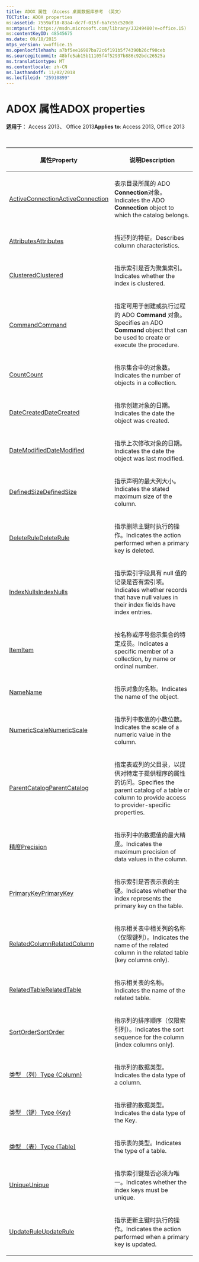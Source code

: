 ```yaml
---
title: ADOX 属性 （Access 桌面数据库参考 （英文）
TOCTitle: ADOX properties
ms:assetid: 7559af18-83a4-dc7f-015f-6a7c55c520d8
ms:mtpsurl: https://msdn.microsoft.com/library/JJ249480(v=office.15)
ms:contentKeyID: 48545675
ms.date: 09/18/2015
mtps_version: v=office.15
ms.openlocfilehash: a7bf5ee16987ba72c6f191b5f74390b26cf90ceb
ms.sourcegitcommit: 48bfe5ab15b11105f4f52937b886c92bdc26525a
ms.translationtype: MT
ms.contentlocale: zh-CN
ms.lasthandoff: 11/02/2018
ms.locfileid: "25910899"
---
```

# <a name="adox-properties"></a><span data-ttu-id="ceb6c-102">ADOX 属性</span><span class="sxs-lookup"><span data-stu-id="ceb6c-102">ADOX properties</span></span>

<span data-ttu-id="ceb6c-103">**适用于**： Access 2013、 Office 2013</span><span class="sxs-lookup"><span data-stu-id="ceb6c-103">**Applies to**: Access 2013, Office 2013</span></span>

<br/>

<table>
<colgroup>
<col style="width: 50%" />
<col style="width: 50%" />
</colgroup>
<thead>
<tr class="header">
<th><p><span data-ttu-id="ceb6c-104">属性</span><span class="sxs-lookup"><span data-stu-id="ceb6c-104">Property</span></span></p></th>
<th><p><span data-ttu-id="ceb6c-105">说明</span><span class="sxs-lookup"><span data-stu-id="ceb6c-105">Description</span></span></p></th>
</tr>
</thead>
<tbody>
<tr class="odd">
<td><p><span data-ttu-id="ceb6c-106"><a href="activeconnection-property-adox.md">ActiveConnection</a></span><span class="sxs-lookup"><span data-stu-id="ceb6c-106"><a href="activeconnection-property-adox.md">ActiveConnection</a></span></span></p></td>
<td><p><span data-ttu-id="ceb6c-107">表示目录所属的 ADO <strong>Connection</strong>对象。</span><span class="sxs-lookup"><span data-stu-id="ceb6c-107">Indicates the ADO <strong>Connection</strong> object to which the catalog belongs.</span></span></p></td>
</tr>
<tr class="even">
<td><p><span data-ttu-id="ceb6c-108"><a href="attributes-property-adox.md">Attributes</a></span><span class="sxs-lookup"><span data-stu-id="ceb6c-108"><a href="attributes-property-adox.md">Attributes</a></span></span></p></td>
<td><p><span data-ttu-id="ceb6c-109">描述列的特征。</span><span class="sxs-lookup"><span data-stu-id="ceb6c-109">Describes column characteristics.</span></span></p></td>
</tr>
<tr class="odd">
<td><p><span data-ttu-id="ceb6c-110"><a href="clustered-property-adox.md">Clustered</a></span><span class="sxs-lookup"><span data-stu-id="ceb6c-110"><a href="clustered-property-adox.md">Clustered</a></span></span></p></td>
<td><p><span data-ttu-id="ceb6c-111">指示索引是否为聚集索引。</span><span class="sxs-lookup"><span data-stu-id="ceb6c-111">Indicates whether the index is clustered.</span></span></p></td>
</tr>
<tr class="even">
<td><p><span data-ttu-id="ceb6c-112"><a href="command-property-adox.md">Command</a></span><span class="sxs-lookup"><span data-stu-id="ceb6c-112"><a href="command-property-adox.md">Command</a></span></span></p></td>
<td><p><span data-ttu-id="ceb6c-113">指定可用于创建或执行过程的 ADO <strong>Command</strong> 对象。</span><span class="sxs-lookup"><span data-stu-id="ceb6c-113">Specifies an ADO <strong>Command</strong> object that can be used to create or execute the procedure.</span></span></p></td>
</tr>
<tr class="odd">
<td><p><span data-ttu-id="ceb6c-114"><a href="count-property-ado.md">Count</a></span><span class="sxs-lookup"><span data-stu-id="ceb6c-114"><a href="count-property-ado.md">Count</a></span></span></p></td>
<td><p><span data-ttu-id="ceb6c-115">指示集合中的对象数。</span><span class="sxs-lookup"><span data-stu-id="ceb6c-115">Indicates the number of objects in a collection.</span></span></p></td>
</tr>
<tr class="even">
<td><p><span data-ttu-id="ceb6c-116"><a href="datecreated-property-adox.md">DateCreated</a></span><span class="sxs-lookup"><span data-stu-id="ceb6c-116"><a href="datecreated-property-adox.md">DateCreated</a></span></span></p></td>
<td><p><span data-ttu-id="ceb6c-117">指示创建对象的日期。</span><span class="sxs-lookup"><span data-stu-id="ceb6c-117">Indicates the date the object was created.</span></span></p></td>
</tr>
<tr class="odd">
<td><p><span data-ttu-id="ceb6c-118"><a href="datemodified-property-adox.md">DateModified</a></span><span class="sxs-lookup"><span data-stu-id="ceb6c-118"><a href="datemodified-property-adox.md">DateModified</a></span></span></p></td>
<td><p><span data-ttu-id="ceb6c-119">指示上次修改对象的日期。</span><span class="sxs-lookup"><span data-stu-id="ceb6c-119">Indicates the date the object was last modified.</span></span></p></td>
</tr>
<tr class="even">
<td><p><span data-ttu-id="ceb6c-120"><a href="definedsize-property-adox.md">DefinedSize</a></span><span class="sxs-lookup"><span data-stu-id="ceb6c-120"><a href="definedsize-property-adox.md">DefinedSize</a></span></span></p></td>
<td><p><span data-ttu-id="ceb6c-121">指示声明的最大列大小。</span><span class="sxs-lookup"><span data-stu-id="ceb6c-121">Indicates the stated maximum size of the column.</span></span></p></td>
</tr>
<tr class="odd">
<td><p><span data-ttu-id="ceb6c-122"><a href="deleterule-property-adox.md">DeleteRule</a></span><span class="sxs-lookup"><span data-stu-id="ceb6c-122"><a href="deleterule-property-adox.md">DeleteRule</a></span></span></p></td>
<td><p><span data-ttu-id="ceb6c-123">指示删除主键时执行的操作。</span><span class="sxs-lookup"><span data-stu-id="ceb6c-123">Indicates the action performed when a primary key is deleted.</span></span></p></td>
</tr>
<tr class="even">
<td><p><span data-ttu-id="ceb6c-124"><a href="indexnulls-property-adox.md">IndexNulls</a></span><span class="sxs-lookup"><span data-stu-id="ceb6c-124"><a href="indexnulls-property-adox.md">IndexNulls</a></span></span></p></td>
<td><p><span data-ttu-id="ceb6c-125">指示索引字段具有 null 值的记录是否有索引项。</span><span class="sxs-lookup"><span data-stu-id="ceb6c-125">Indicates whether records that have null values in their index fields have index entries.</span></span></p></td>
</tr>
<tr class="odd">
<td><p><span data-ttu-id="ceb6c-126"><a href="item-property-ado.md">Item</a></span><span class="sxs-lookup"><span data-stu-id="ceb6c-126"><a href="item-property-ado.md">Item</a></span></span></p></td>
<td><p><span data-ttu-id="ceb6c-127">按名称或序号指示集合的特定成员。</span><span class="sxs-lookup"><span data-stu-id="ceb6c-127">Indicates a specific member of a collection, by name or ordinal number.</span></span></p></td>
</tr>
<tr class="even">
<td><p><span data-ttu-id="ceb6c-128"><a href="name-property-adox.md">Name</a></span><span class="sxs-lookup"><span data-stu-id="ceb6c-128"><a href="name-property-adox.md">Name</a></span></span></p></td>
<td><p><span data-ttu-id="ceb6c-129">指示对象的名称。</span><span class="sxs-lookup"><span data-stu-id="ceb6c-129">Indicates the name of the object.</span></span></p></td>
</tr>
<tr class="odd">
<td><p><span data-ttu-id="ceb6c-130"><a href="numericscale-property-adox.md">NumericScale</a></span><span class="sxs-lookup"><span data-stu-id="ceb6c-130"><a href="numericscale-property-adox.md">NumericScale</a></span></span></p></td>
<td><p><span data-ttu-id="ceb6c-131">指示列中数值的小数位数。</span><span class="sxs-lookup"><span data-stu-id="ceb6c-131">Indicates the scale of a numeric value in the column.</span></span></p></td>
</tr>
<tr class="even">
<td><p><span data-ttu-id="ceb6c-132"><a href="parentcatalog-property-adox.md">ParentCatalog</a></span><span class="sxs-lookup"><span data-stu-id="ceb6c-132"><a href="parentcatalog-property-adox.md">ParentCatalog</a></span></span></p></td>
<td><p><span data-ttu-id="ceb6c-133">指定表或列的父目录，以提供对特定于提供程序的属性的访问。</span><span class="sxs-lookup"><span data-stu-id="ceb6c-133">Specifies the parent catalog of a table or column to provide access to provider-specific properties.</span></span></p></td>
</tr>
<tr class="odd">
<td><p><span data-ttu-id="ceb6c-134"><a href="precision-property-adox.md">精度</a></span><span class="sxs-lookup"><span data-stu-id="ceb6c-134"><a href="precision-property-adox.md">Precision</a></span></span></p></td>
<td><p><span data-ttu-id="ceb6c-135">指示列中的数据值的最大精度。</span><span class="sxs-lookup"><span data-stu-id="ceb6c-135">Indicates the maximum precision of data values in the column.</span></span></p></td>
</tr>
<tr class="even">
<td><p><span data-ttu-id="ceb6c-136"><a href="primarykey-property-adox.md">PrimaryKey</a></span><span class="sxs-lookup"><span data-stu-id="ceb6c-136"><a href="primarykey-property-adox.md">PrimaryKey</a></span></span></p></td>
<td><p><span data-ttu-id="ceb6c-137">指示索引是否表示表的主键。</span><span class="sxs-lookup"><span data-stu-id="ceb6c-137">Indicates whether the index represents the primary key on the table.</span></span></p></td>
</tr>
<tr class="odd">
<td><p><span data-ttu-id="ceb6c-138"><a href="relatedcolumn-property-adox.md">RelatedColumn</a></span><span class="sxs-lookup"><span data-stu-id="ceb6c-138"><a href="relatedcolumn-property-adox.md">RelatedColumn</a></span></span></p></td>
<td><p><span data-ttu-id="ceb6c-139">指示相关表中相关列的名称（仅限键列）。</span><span class="sxs-lookup"><span data-stu-id="ceb6c-139">Indicates the name of the related column in the related table (key columns only).</span></span></p></td>
</tr>
<tr class="even">
<td><p><span data-ttu-id="ceb6c-140"><a href="relatedtable-property-adox.md">RelatedTable</a></span><span class="sxs-lookup"><span data-stu-id="ceb6c-140"><a href="relatedtable-property-adox.md">RelatedTable</a></span></span></p></td>
<td><p><span data-ttu-id="ceb6c-141">指示相关表的名称。</span><span class="sxs-lookup"><span data-stu-id="ceb6c-141">Indicates the name of the related table.</span></span></p></td>
</tr>
<tr class="odd">
<td><p><span data-ttu-id="ceb6c-142"><a href="sortorder-property-adox.md">SortOrder</a></span><span class="sxs-lookup"><span data-stu-id="ceb6c-142"><a href="sortorder-property-adox.md">SortOrder</a></span></span></p></td>
<td><p><span data-ttu-id="ceb6c-143">指示列的排序顺序（仅限索引列）。</span><span class="sxs-lookup"><span data-stu-id="ceb6c-143">Indicates the sort sequence for the column (index columns only).</span></span></p></td>
</tr>
<tr class="even">
<td><p><span data-ttu-id="ceb6c-144"><a href="https://msdn.microsoft.com/library/jj249169(v=office.15)">类型 （列）</a></span><span class="sxs-lookup"><span data-stu-id="ceb6c-144"><a href="https://msdn.microsoft.com/library/jj249169(v=office.15)">Type (Column)</a></span></span></p></td>
<td><p><span data-ttu-id="ceb6c-145">指示列的数据类型。</span><span class="sxs-lookup"><span data-stu-id="ceb6c-145">Indicates the data type of a column.</span></span></p></td>
</tr>
<tr class="odd">
<td><p><span data-ttu-id="ceb6c-146"><a href="https://msdn.microsoft.com/library/jj248879(v=office.15)">类型 （键）</a></span><span class="sxs-lookup"><span data-stu-id="ceb6c-146"><a href="https://msdn.microsoft.com/library/jj248879(v=office.15)">Type (Key)</a></span></span></p></td>
<td><p><span data-ttu-id="ceb6c-147">指示键的数据类型。</span><span class="sxs-lookup"><span data-stu-id="ceb6c-147">Indicates the data type of the Key.</span></span></p></td>
</tr>
<tr class="even">
<td><p><span data-ttu-id="ceb6c-148"><a href="https://msdn.microsoft.com/library/jj250042(v=office.15)">类型 （表）</a></span><span class="sxs-lookup"><span data-stu-id="ceb6c-148"><a href="https://msdn.microsoft.com/library/jj250042(v=office.15)">Type (Table)</a></span></span></p></td>
<td><p><span data-ttu-id="ceb6c-149">指示表的类型。</span><span class="sxs-lookup"><span data-stu-id="ceb6c-149">Indicates the type of a table.</span></span></p></td>
</tr>
<tr class="odd">
<td><p><span data-ttu-id="ceb6c-150"><a href="unique-property-adox.md">Unique</a></span><span class="sxs-lookup"><span data-stu-id="ceb6c-150"><a href="unique-property-adox.md">Unique</a></span></span></p></td>
<td><p><span data-ttu-id="ceb6c-151">指示索引键是否必须为唯一。</span><span class="sxs-lookup"><span data-stu-id="ceb6c-151">Indicates whether the index keys must be unique.</span></span></p></td>
</tr>
<tr class="even">
<td><p><span data-ttu-id="ceb6c-152"><a href="updaterule-property-adox.md">UpdateRule</a></span><span class="sxs-lookup"><span data-stu-id="ceb6c-152"><a href="updaterule-property-adox.md">UpdateRule</a></span></span></p></td>
<td><p><span data-ttu-id="ceb6c-153">指示更新主键时执行的操作。</span><span class="sxs-lookup"><span data-stu-id="ceb6c-153">Indicates the action performed when a primary key is updated.</span></span></p></td>
</tr>
</tbody>
</table>

